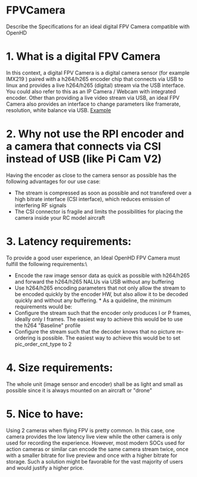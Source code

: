 # FPVCamera
Describe the Specifications for an ideal digital FPV Camera compatible with OpenHD

# 1. What is a digital FPV Camera
In this context, a digital FPV Camera is a digital camera sensor (for example IMX219 ) paired with a h264/h265 encoder chip that connects via USB to linux and provides a live h264/h265 (digital) stream via the USB interface.
You could also refer to this as an IP Camera / Webcam with integrated encoder.
Other than providing a live video stream via USB, an ideal FPV Camera also provides an interface to change parameters like framerate, resolution, white balance via USB.
[Example](https://shop.runcam.com/runcam-webcam/)

# 2. Why not use the RPI encoder and a camera that connects via CSI instead of USB (like Pi Cam V2)
Having the encoder as close to the camera sensor as possible has the following advantages for our use case:
  * The stream is compressed as soon as possible and not transfered over a high bitrate interface (CSI interface), which reduces emission of interfering RF signals 
  * The CSI connector is fragile and limits the possibilities for placing the camera inside your RC model aircraft

# 3. Latency requirements:
To provide a good user experience, an Ideal OpenHD FPV Camera must fulfill the following requirements:\
  * Encode the raw image sensor data as quick as possible with h264/h265 and forward the h264/h265 NALUs via USB without any buffering
  * Use h264/h265 encoding parameters that not only allow the stream to be encoded quickly by the encoder HW, but also allow it to be decoded quickly and without any buffering.   * As a quideline, the minimum requirements would be:
  * Configure the stream such that the encoder only produces I or P frames, ideally only I frames. The easiest way to achieve this would be to use the h264 "Baseline" profile
  * Configure the stream such that the decoder knows that no picture re-ordering is possible. The easiest way to achieve this would be to set pic_order_cnt_type to 2

# 4. Size requirements:
The whole unit (image sensor and encoder) shall be as light and small as possible since it is always mounted on an aircraft or "drone"

# 5. Nice to have:
Using 2 cameras when flying FPV is pretty common. In this case, one camera provides the low latency live view while the other camera is only used for recording the experience.
However, most modern SOCs used for action cameras or similar can encode the same camera stream twice, once with a smaller bitrate for live preview and once with a higher bitrate for storage. Such a solution might be favorable for the vast majority of users and would justify a higher price.



